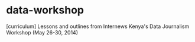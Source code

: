 data-workshop
=============

[curriculum] Lessons and outlines from Internews Kenya's Data Journalism Workshop (May 26-30, 2014)
